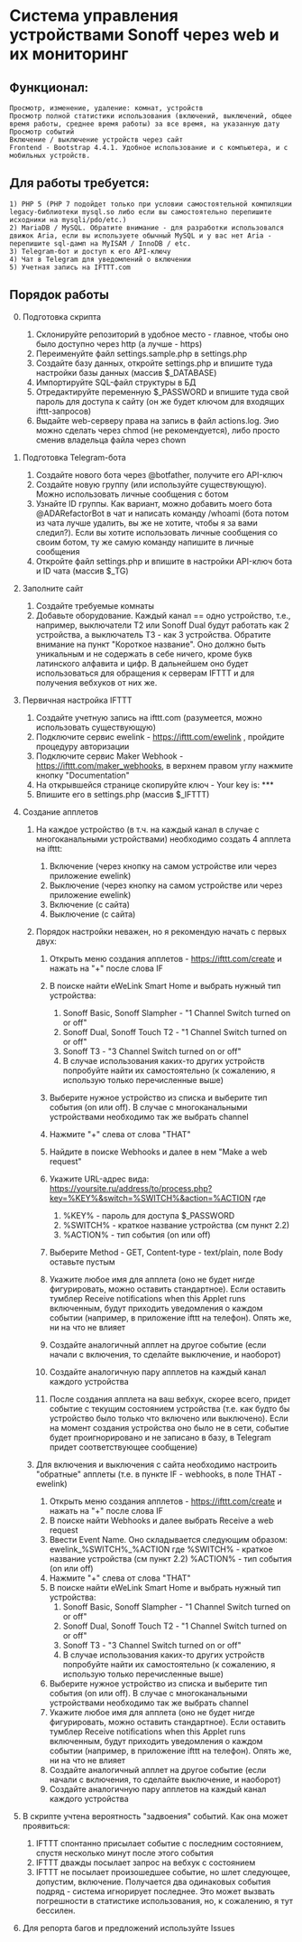 # Система управления устройствами Sonoff через web и их мониторинг

## Функционал:
	Просмотр, изменение, удаление: комнат, устройств
	Просмотр полной статистики использования (включений, выключений, общее время работы, среднее время работы) за все время, на указанную дату
	Просмотр событий
	Включение / выключение устройств через сайт
	Frontend - Bootstrap 4.4.1. Удобное использование и с компьютера, и с мобильных устройств.

## Для работы требуется:
	1) PHP 5 (PHP 7 подойдет только при условии самостоятельной компиляции legacy-библиотеки mysql.so либо если вы самостоятельно перепишите исходники на mysqli/pdo/etc.)
	2) MariaDB / MySQL. Обратите внимание - для разработки использовался движок Aria, если вы используете обычный MySQL и у вас нет Aria - перепишите sql-дамп на MyISAM / InnoDB / etc.
	3) Telegram-бот и доступ к его API-ключу
	4) Чат в Telegram для уведомлений о включении
	5) Учетная запись на IFTTT.com


## Порядок работы

0. Подготовка скрипта
	1. Склонируйте репозиторий в удобное место - главное, чтобы оно было доступно через http (а лучше - https)
	2. Переименуйте файл settings.sample.php в settings.php
	3. Создайте базу данных, откройте settings.php и впишите туда настройки базы данных (массив $_DATABASE)
	4. Импортируйте SQL-файл структуры в БД
	5. Отредактируйте переменную $_PASSWORD и впишите туда свой пароль для доступа к сайту (он же будет ключом для входящих ifttt-запросов)
	6. Выдайте web-серверу права на запись в файл actions.log. Эио можно сделать через chmod (не рекомендуется), либо просто сменив владельца файла через chown

1. Подготовка Telegram-бота
	1. Создайте нового бота через @botfather, получите его API-ключ
	2. Создайте новую группу (или используйте существующую). Можно использовать личные сообщения с ботом
	3. Узнайте ID группы. Как вариант, можно добавить моего бота @ADARefactorBot в чат и написать команду /whoami (бота потом из чата лучше удалить, вы же не хотите, чтобы я за вами следил?). Если вы хотите использовать личные сообщения со своим ботом, ту же самую команду напишите в личные сообщения
	4. Откройте файл settings.php и впишите в настройки API-ключ бота и ID чата (массив $_TG)

2. Заполните сайт
	1. Создайте требуемые комнаты
	2. Добавьте оборудование. Каждый канал == одно устройство, т.е., например, выключатели T2 или Sonoff Dual будут работать как 2 устройства, а выключатель T3 - как 3 устройства. Обратите внимание на пункт "Короткое название". Оно должно быть уникальным и не содержать в себе ничего, кроме букв латинского алфавита и цифр. В дальнейшем оно будет использоваться для обращения к серверам IFTTT и для получения вебхуков от них же.

3. Первичная настройка IFTTT
	1. Создайте учетную запись на ifttt.com (разумеется, можно использовать существующую)
	2. Подключите сервис ewelink - https://ifttt.com/ewelink , пройдите процедуру авторизации
	3. Подключите сервис Maker Webhook - https://ifttt.com/maker_webhooks, в верхнем правом углу нажмите кнопку "Documentation"
	4. На открывшейся странице скопируйте ключ - Your key is: ***
	5. Впишите его в settings.php (массив $_IFTTT)

4. Создание апплетов
	1. На каждое устройство (в т.ч. на каждый канал в случае с многоканальными устройствами) необходимо создать 4 апплета на ifttt:
		1. Включение (через кнопку на самом устройстве или через приложение ewelink)
		2. Выключение (через кнопку на самом устройстве или через приложение ewelink)
		3. Включение (с сайта)
		4. Выключение (с сайта)
	
	2. Порядок настройки неважен, но я рекомендую начать с первых двух:
		1. Открыть меню создания апплетов - https://ifttt.com/create и нажать на "+" после слова IF
		2. В поиске найти eWeLink Smart Home и выбрать нужный тип устройства:
			1. Sonoff Basic, Sonoff Slampher - "1 Channel Switch turned on or off"
			2. Sonoff Dual, Sonoff Touch T2 - "1 Channel Switch turned on or off"
			3. Sonoff T3 - "3 Channel Switch turned on or off"
			4. В случае использования каких-то других устройств попробуйте найти их самостоятельно (к сожалению, я использую только перечисленные выше)
		3. Выберите нужное устройство из списка и выберите тип события (on или off). В случае с многоканальными устройствами необходимо так же выбрать channel
		4. Нажмите "+" слева от слова "THAT"
		5. Найдите в поиске Webhooks и далее в нем "Make a web request"
		6. Укажите URL-адрес вида: https://yoursite.ru/address/to/process.php?key=%KEY%&switch=%SWITCH%&action=%ACTION
		где
			1. %KEY% - пароль для доступа $_PASSWORD
			2. %SWITCH% - краткое название устройства (см пункт 2.2)
			3. %ACTION% - тип события (on или off)
		7. Выберите Method - GET, Content-type - text/plain, поле Body оставьте пустым
		8. Укажите любое имя для апплета (оно не будет нигде фигурировать, можно оставить стандартное). Если оставить тумблер Receive notifications when this Applet runs включенным, будут приходить уведомления о каждом событии (например, в приложение ifttt на телефон). Опять же, ни на что не влияет
		9. Создайте аналогичный апплет на другое событие (если начали с включения, то сделайте выключение, и наоборот)
		10. Создайте аналогичную пару апплетов на каждый канал каждого устройства 
	
		3. После создания апплета на ваш вебхук, скорее всего, придет событие с текущим состоянием устройства (т.е. как будто бы устройство было только что включено или выключено). Если на момент создания устройства оно было не в сети, событие будет проигнорировано и не записано в базу, в Telegram придет соответствующее сообщение)
	
	3. Для включения и выключения с сайта необходимо настроить "обратные" апплеты (т.е. в пункте IF - webhooks, в поле THAT - ewelink)
		1. Открыть меню создания апплетов - https://ifttt.com/create и нажать на "+" после слова IF
		2. В поиске найти Webhooks и далее выбрать Receive a web request
		3. Ввести Event Name. Оно складывается следующим образом: ewelink_%SWITCH%_%ACTION
		где
			%SWITCH% - краткое название устройства (см пункт 2.2)
			%ACTION% - тип события (on или off)
		4. Нажмите "+" слева от слова "THAT"
		5. В поиске найти eWeLink Smart Home и выбрать нужный тип устройства:
			1. Sonoff Basic, Sonoff Slampher - "1 Channel Switch turned on or off"
			2. Sonoff Dual, Sonoff Touch T2 - "1 Channel Switch turned on or off"
			3. Sonoff T3 - "3 Channel Switch turned on or off"
			4. В случае использования каких-то других устройств попробуйте найти их самостоятельно (к сожалению, я использую только перечисленные выше)
		6. Выберите нужное устройство из списка и выберите тип события (on или off). В случае с многоканальными устройствами необходимо так же выбрать channel
		7. Укажите любое имя для апплета (оно не будет нигде фигурировать, можно оставить стандартное). Если оставить тумблер Receive notifications when this Applet runs включенным, будут приходить уведомления о каждом событии (например, в приложение ifttt на телефон). Опять же, ни на что не влияет
		8. Создайте аналогичный апплет на другое событие (если начали с включения, то сделайте выключение, и наоборот)
		9. Создайте аналогичную пару апплетов на каждый канал каждого устройства 

5. В скрипте учтена вероятность "задвоения" событий. Как она может проявиться:
	1. IFTTT спонтанно присылает событие с последним состоянием, спустя несколько минут после этого события
	2. IFTTT дважды посылает запрос на вебхук с состоянием 
	3. IFTTT не посылает произошедшее событие, но шлет следующее, допустим, включение. Получается два одинаковых события подряд - система игнорирует последнее. Это может вызвать погрешности в статистике использования, но, к сожалению, я тут бессилен.


6. Для репорта багов и предложений используйте Issues
